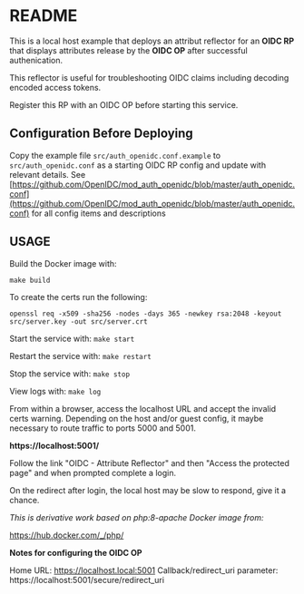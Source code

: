 # README

This is a local host example that deploys an attribut reflector for an **OIDC RP** that displays attributes release by the **OIDC OP** after successful authenication. 

This reflector is useful for troubleshooting OIDC claims including decoding encoded access tokens.

Register this RP with an OIDC OP before starting this service.

## Configuration Before Deploying

Copy the example file ```src/auth_openidc.conf.example``` to ```src/auth_openidc.conf``` as a starting OIDC RP config and update with relevant details.
See [https://github.com/OpenIDC/mod_auth_openidc/blob/master/auth_openidc.conf](https://github.com/OpenIDC/mod_auth_openidc/blob/master/auth_openidc.conf)
for all config items and descriptions

## USAGE

Build the Docker image with: 

```make build ```

To create the certs run the following:

```openssl req -x509 -sha256 -nodes -days 365 -newkey rsa:2048 -keyout src/server.key -out src/server.crt```

Start the service with:
```make start ```

Restart the service with:
```make restart ```

Stop the service with:
```make stop ```

View logs with:
```make log ```

From within a browser, access the localhost URL and accept the invalid certs warning. Depending on the host and/or guest config, it maybe necessary to route traffic to ports 5000 and 5001.

<b>https://localhost:5001/</b>


Follow the link "OIDC - Attribute Reflector" and then 
"Access the protected page" and when prompted complete a login.

On the redirect after login, the local host may be slow to respond, give it a chance.


<i>This is derivative work based on php:8-apache Docker image from: </i>

https://hub.docker.com/_/php/

<b>Notes for configuring the OIDC OP</b>

Home URL: https://localhost.local:5001
Callback/redirect_uri parameter: https://localhost:5001/secure/redirect_uri
